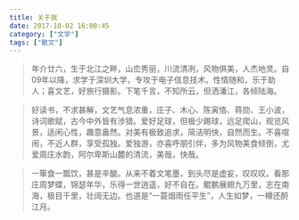 ```yaml
---
title: 关于我
date: 2017-10-02 16:00:45
category: ["文学"]
tags: ["散文"]
---
```


<!--more-->
> 年介廿六，生于北江之畔，山峦秀丽，川流清冽，风物俱美，人杰地灵。自09年以降，求学于深圳大学，专攻于电子信息技术。性情随和，乐于助人；喜文艺，好旅行摄影。下笔千言，不知所云，但洒潘江，各倾陆海。

> 好读书，不求甚解，文艺气息浓重，庄子、木心、陈寅恪、蒋勋、王小波，诗词歌赋，古今中外皆有涉猎。爱好足球，但极少踢球，远足爬山，观览风景，适闲心性，趣意盎然。对美有极致追求，简洁明快，自然而生。不喜喧闹，不近人群，享受孤独。爱独游，亦喜呼朋引伴，多为风物美食倾倒，尤爱周庄水韵，阿尔卑斯山麓的清流，美哉，快哉。

> 一箪食一瓢饮，甚是辛酸。从来不着文笔墨，到头尽是虚妄，叹叹叹。看那庄周梦蝶，锦瑟年华，乐得一世逍遥，好不自在。鲲鹏展翅九万里，志在南海，极目千里，壮阔无边。也道是“一蓑烟雨任平生”，人生如梦，一樽还酹江月。
